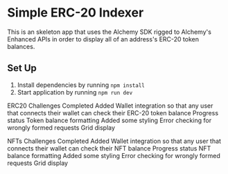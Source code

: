 # Simple ERC-20 Indexer

This is an skeleton app that uses the Alchemy SDK rigged to Alchemy's Enhanced APIs in order to display all of an address's ERC-20 token balances.

## Set Up

1. Install dependencies by running `npm install`
2. Start application by running `npm run dev`

ERC20 Challenges Completed
Added Wallet integration so that any user that connects their wallet can check their ERC-20 token balance
Progress status
Token balance formatting
Added some styling
Error checking for wrongly formed requests
Grid display

NFTs Challenges Completed
Added Wallet integration so that any user that connects their wallet can check their NFT balance
Progress status
NFT balance formatting
Added some styling
Error checking for wrongly formed requests
Grid display

